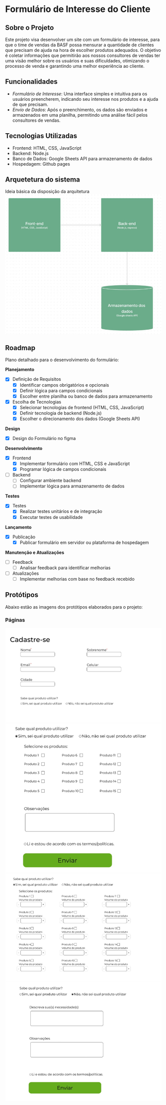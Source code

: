 # Formulário de Interesse do Cliente

## Sobre o Projeto

Este projeto visa desenvolver um site com um formulário de interesse, para que o time de vendas da BASF possa mensurar a quantidade de clientes que precisam de ajuda na hora de escolher produtos adequados. O objetivo é coletar informações que permitirão aos nossos consultores de vendas ter uma visão melhor sobre os usuários e suas dificuldades, otimizando o processo de venda e garantindo uma melhor experiência ao cliente.

## Funcionalidades

- *Formulário de Interesse*: Uma interface simples e intuitiva para os usuários preencherem, indicando seu interesse nos produtos e a ajuda de que precisam.
- *Envio de Dados*: Após o preenchimento, os dados são enviados e armazenados em uma planilha, permitindo uma análise fácil pelos consultores de vendas.

## Tecnologias Utilizadas

- Frontend: HTML, CSS, JavaScript
- Backend: Node.js
- Banco de Dados: Google Sheets API para armazenamento de dados
- Hospedagem: Github pages

## Arquetetura do sistema
Ideia básica da disposição da arquitetura
![Página do Formulário de Interesse](assets/arquiteturaSistema.jpeg)


## Roadmap

Plano detalhado para o desenvolvimento do formulário:

**Planejamento**
- [x] Definição de Requisitos
  - [x] Identificar campos obrigatórios e opcionais
  - [x] Definir lógica para campos condicionais
  - [x] Escolher entre planilha ou banco de dados para armazenamento

- [x] Escolha de Tecnologias
  - [x] Selecionar tecnologias de frontend (HTML, CSS, JavaScript)
  - [x] Definir tecnologia de backend (Node.js)
  - [x] Escolher o direcionamento dos dados (Google Sheets API)

**Design**
- [x] Design do Formulário no figma

**Desenvolvimento**
- [x] Frontend
  - [x] Implementar formulário com HTML, CSS e JavaScript
  - [x] Programar lógica de campos condicionais
- [ ] Backend
  - [ ] Configurar ambiente backend
  - [ ] Implementar lógica para armazenamento de dados

**Testes**
- [x] Testes
  - [x] Realizar testes unitários e de integração
  - [x] Executar testes de usabilidade

**Lançamento**
- [x] Publicação
  - [x] Publicar formulário em servidor ou plataforma de hospedagem

**Manutenção e Atualizações**
- [ ] Feedback
  - [ ] Analisar feedback para identificar melhorias
- [ ] Atualizações
  - [ ] Implementar melhorias com base no feedback recebido

## Protótipos

Abaixo estão as imagens dos protótipos elaborados para o projeto:

### Páginas

![Página do Formulário de Interesse](assets/prot1.jpeg)
![Página do Formulário de Interesse](assets/prot2.jpeg)
![Página do Formulário de Interesse](assets/prot3.jpeg)
![Página do Formulário de Interesse](assets/prot4.jpeg)

